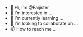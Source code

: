 - 👋 Hi, I’m @Faijister
- 👀 I’m interested in ...
- 🌱 I’m currently learning ...
- 💞️ I’m looking to collaborate on ...
- 📫 How to reach me ...

<!---
Faijister/Faijister is a ✨ special ✨ repository because its `README.md` (this file) appears on your GitHub profile.
You can click the Preview link to take a look at your changes.
--->
